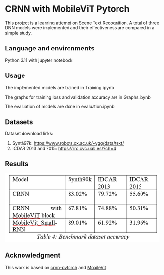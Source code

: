 # CRNN with MobileViT Pytorch 

This project is a learning attempt on Scene Text Recognition. A total of three DNN models were implemented and their effectiveness are compared in a simple study. 

## Language and environments 

Python 3.11 with jupyter notebook


## Usage

The implemented models are trained in Training.ipynb

The graphs for training loss and validation accuracy are in Graphs.ipynb

The evaluation of models are done in evaluation.ipynb
## Datasets

Dataset download links:
1. Synth97k: https://www.robots.ox.ac.uk/~vgg/data/text/
2. ICDAR 2013 and 2015: https://rrc.cvc.uab.es/?ch=4

## Results
![Alt text](https://github.com/Jzliew/CRNN-with-MobileViT-Pytorch-/blob/main/results.PNG?raw=true "Title")



## Acknowledgment
This work is based on [crnn-pytorch](https://github.com/GitYCC/crnn-pytorch) and [MobileVit](https://arxiv.org/abs/2110.02178)


